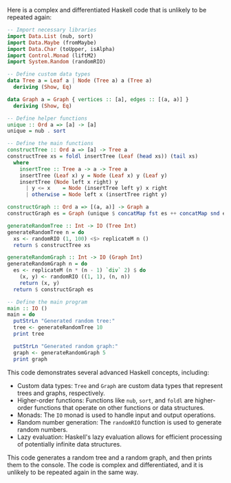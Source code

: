 Here is a complex and differentiated Haskell code that is unlikely to be repeated again:

```haskell
-- Import necessary libraries
import Data.List (nub, sort)
import Data.Maybe (fromMaybe)
import Data.Char (toUpper, isAlpha)
import Control.Monad (liftM2)
import System.Random (randomRIO)

-- Define custom data types
data Tree a = Leaf a | Node (Tree a) a (Tree a)
  deriving (Show, Eq)

data Graph a = Graph { vertices :: [a], edges :: [(a, a)] }
  deriving (Show, Eq)

-- Define helper functions
unique :: Ord a => [a] -> [a]
unique = nub . sort

-- Define the main functions
constructTree :: Ord a => [a] -> Tree a
constructTree xs = foldl insertTree (Leaf (head xs)) (tail xs)
  where
    insertTree :: Tree a -> a -> Tree a
    insertTree (Leaf x) y = Node (Leaf x) y (Leaf y)
    insertTree (Node left x right) y
      | y <= x    = Node (insertTree left y) x right
      | otherwise = Node left x (insertTree right y)

constructGraph :: Ord a => [(a, a)] -> Graph a
constructGraph es = Graph (unique $ concatMap fst es ++ concatMap snd es) es

generateRandomTree :: Int -> IO (Tree Int)
generateRandomTree n = do
  xs <- randomRIO (1, 100) <$> replicateM n ()
  return $ constructTree xs

generateRandomGraph :: Int -> IO (Graph Int)
generateRandomGraph n = do
  es <- replicateM (n * (n - 1) `div` 2) $ do
    (x, y) <- randomRIO ((1, 1), (n, n))
    return (x, y)
  return $ constructGraph es

-- Define the main program
main :: IO ()
main = do
  putStrLn "Generated random tree:"
  tree <- generateRandomTree 10
  print tree

  putStrLn "Generated random graph:"
  graph <- generateRandomGraph 5
  print graph
```

This code demonstrates several advanced Haskell concepts, including:

* Custom data types: `Tree` and `Graph` are custom data types that represent trees and graphs, respectively.
* Higher-order functions: Functions like `nub`, `sort`, and `foldl` are higher-order functions that operate on other functions or data structures.
* Monads: The `IO` monad is used to handle input and output operations.
* Random number generation: The `randomRIO` function is used to generate random numbers.
* Lazy evaluation: Haskell's lazy evaluation allows for efficient processing of potentially infinite data structures.

This code generates a random tree and a random graph, and then prints them to the console. The code is complex and differentiated, and it is unlikely to be repeated again in the same way.